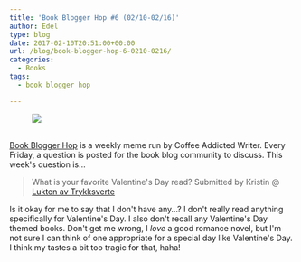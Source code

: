 ```yaml
---
title: 'Book Blogger Hop #6 (02/10-02/16)'
author: Edel
type: blog
date: 2017-02-10T20:51:00+00:00
url: /blog/book-blogger-hop-6-0210-0216/
categories:
  - Books
tags:
  - book blogger hop

---
```

<figure><a rel="_nofollow" href="http://www.coffeeaddictedwriter.com/p/blog-page.html"><img src="https://i1.wp.com/3.bp.blogspot.com/-2bKizvp-A9w/WEjGAM4OjJI/AAAAAAAAV50/nU3xHQNtvSQQ8dRsB8OueG061E99KPrYACLcB/s1600/Book%2BBlogger%2BHop%2B%2528Final%2529.png?w=663&#038;ssl=1" data-recalc-dims="1" /></a></figure> 

<a rel="_nofollow" href="http://www.coffeeaddictedwriter.com/p/blog-page.html"></a>

<a rel="_nofollow" href="http://www.coffeeaddictedwriter.com/p/blog-page.html"><br /> </a><a rel="_nofollow" href="http://www.coffeeaddictedwriter.com/p/blog-page.html">Book Blogger Hop</a> is a weekly meme run by Coffee Addicted Writer. Every Friday, a question is posted for the book blog community to discuss. This week's question is&#8230;

> What is your favorite Valentine's Day read? Submitted by Kristin @ [Lukten av Trykksverte][1]

Is it okay for me to say that I don't have any&#8230;? I don't really read anything specifically for Valentine's Day. I also don't recall any Valentine's Day themed books. Don't get me wrong, I _love_ a good romance novel, but I'm not sure I can think of one appropriate for a special day like Valentine's Day. I think my tastes a bit too tragic for that, haha!

 [1]: http://luktenavtrykksverte.blogspot.no/